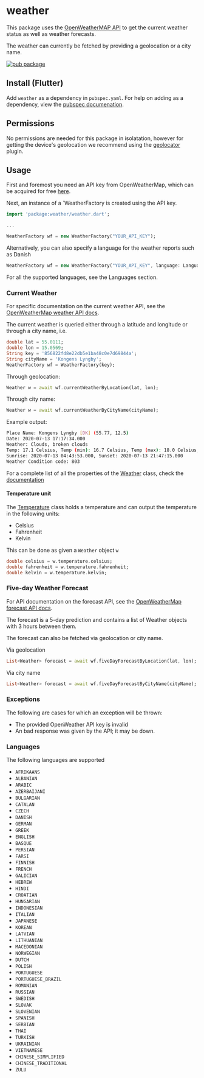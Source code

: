 # weather
This package uses the [OpenWeatherMAP API](https://openweathermap.org/) to get the current weather status as well as weather forecasts.

The weather can currently be fetched by providing a geolocation or a city name.

[![pub package](https://img.shields.io/pub/v/weather.svg)](https://pub.dartlang.org/packages/weather)

## Install (Flutter)
Add ```weather``` as a dependency in  `pubspec.yaml`.
For help on adding as a dependency, view the [pubspec documenation](https://flutter.io/using-packages/).

## Permissions
No permissions are needed for this package in isolatation, however for getting the device's geolocation we recommend using the [geolocator](https://pub.dev/packages/geolocator) plugin.

## Usage
First and foremost you need an API key from OpenWeatherMap, which can be acquired for free [here](https://openweathermap.org/price).

Next, an instance of a `WeatherFactory is created using the API key.

```dart
import 'package:weather/weather.dart';

...

WeatherFactory wf = new WeatherFactory("YOUR_API_KEY");
```

Alternatively, you can also specify a language for the weather reports such as Danish

```dart
WeatherFactory wf = new WeatherFactory("YOUR_API_KEY", language: Language.DANISH);
```

For all the supported languages, see the Languages section.

### Current Weather
For specific documentation on the current weather API, see the [OpenWeatherMap weather API docs](https://openweathermap.org/current).

The current weather is queried either through a latitude and longitude or through a city name, i.e.

```dart
double lat = 55.0111;
double lon = 15.0569;
String key = '856822fd8e22db5e1ba48c0e7d69844a';
String cityName = 'Kongens Lyngby';
WeatherFactory wf = WeatherFactory(key);
```

Through geolocation:
```dart
Weather w = await wf.currentWeatherByLocation(lat, lon);
```

Through city name:

```dart
Weather w = await wf.currentWeatherByCityName(cityName);
```

Example output:

```bash
Place Name: Kongens Lyngby [DK] (55.77, 12.5)
Date: 2020-07-13 17:17:34.000
Weather: Clouds, broken clouds
Temp: 17.1 Celsius, Temp (min): 16.7 Celsius, Temp (max): 18.0 Celsius,  Temp (feels like): 13.4 Celsius
Sunrise: 2020-07-13 04:43:53.000, Sunset: 2020-07-13 21:47:15.000
Weather Condition code: 803
```

For a complete list of all the properties of the [Weather](https://pub.dartlang.org/documentation/weather/latest/weather/Weather-class.html) class, check the [documentation](https://pub.dartlang.org/documentation/weather/latest/weather/Weather-class.html)

#### Temperature unit
The [Temperature](https://pub.dartlang.org/documentation/weather/latest/weather/Temperature-class.html) class holds a temperature and can output the temperature in the following units: 
* Celsius
* Fahrenheit
* Kelvin

This can be done as given a `Weather` object `w`
```dart
double celsius = w.temperature.celsius;
double fahrenheit = w.temperature.fahrenheit;
double kelvin = w.temperature.kelvin;
```

### Five-day Weather Forecast
For API documentation on the forecast API, see the [OpenWeatherMap forecast API docs](https://openweathermap.org/forecast5).

The forecast is a 5-day prediction and contains a list of Weather objects with 3 hours between them. 

The forecast can also be fetched via geolocation or city name.

Via geolocation

```dart
List<Weather> forecast = await wf.fiveDayForecastByLocation(lat, lon);
```

Via city name

```dart
List<Weather> forecast = await wf.fiveDayForecastByCityName(cityName);
```

### Exceptions
The following are cases for which an exception will be thrown:

* The provided OpenWeather API key is invalid
* An bad response was given by the API; it may be down.


### Languages
The following languages are supported

* `AFRIKAANS`
* `ALBANIAN`
* `ARABIC`
* `AZERBAIJANI`
* `BULGARIAN`
* `CATALAN`
* `CZECH`
* `DANISH`
* `GERMAN`
* `GREEK`
* `ENGLISH`
* `BASQUE`
* `PERSIAN`
* `FARSI`
* `FINNISH`
* `FRENCH`
* `GALICIAN`
* `HEBREW`
* `HINDI`
* `CROATIAN`
* `HUNGARIAN`
* `INDONESIAN`
* `ITALIAN`
* `JAPANESE`
* `KOREAN`
* `LATVIAN`
* `LITHUANIAN`
* `MACEDONIAN`
* `NORWEGIAN`
* `DUTCH`
* `POLISH`
* `PORTUGUESE`
* `PORTUGUESE_BRAZIL`
* `ROMANIAN`
* `RUSSIAN`
* `SWEDISH`
* `SLOVAK`
* `SLOVENIAN`
* `SPANISH`
* `SERBIAN`
* `THAI`
* `TURKISH`
* `UKRAINIAN`
* `VIETNAMESE`
* `CHINESE_SIMPLIFIED`
* `CHINESE_TRADITIONAL`
* `ZULU`